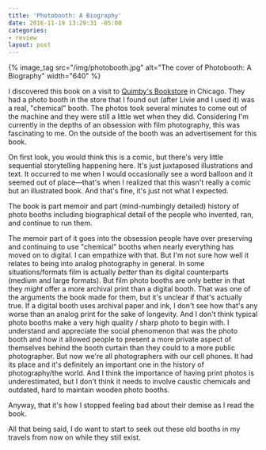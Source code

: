 ```yaml
---
title: 'Photobooth: A Biography'
date: 2016-11-19 13:29:31 -05:00
categories:
- review
layout: post
---
```


{% image_tag src="/img/photobooth.jpg" alt="The cover of Photobooth: A Biography" width="640" %}

I discovered this book on a visit to [Quimby's Bookstore](http://www.quimbys.com/) in Chicago. They had a photo booth in the store that I found out (after Livie and I used it) was a real, "chemical" booth. The photos took several minutes to come out of the machine and they were still a little wet when they did. Considering I'm currently in the depths of an obsession with film photography, this was fascinating to me. On the outside of the booth was an advertisement for this book.

On first look, you would think this is a comic, but there's very little sequential storytelling happening here. It's just juxtaposed illustrations and text. It occurred to me when I would occasionally see a word balloon and it seemed out of place—that's when I realized that this wasn't really a comic but an illustrated book. And that's fine, it's just not what I expected.

The book is part memoir and part (mind-numbingly detailed) history of photo booths including biographical detail of the people who invented, ran, and continue to run them.

The memoir part of it goes into the obsession people have over preserving and continuing to use "chemical" booths when nearly everything has moved on to digital. I can empathize with that. But I'm not sure how well it relates to being into analog photography in general. In some situations/formats film is actually *better* than its digital counterparts (medium and large formats). But film photo booths are only better in that they *might* offer a more archival print than a digital booth. That was one of the arguments the book made for them, but it's unclear if that's actually true. If a digital booth uses archival paper and ink, I don't see how that's any worse than an analog print for the sake of longevity. And I don't think typical photo booths make a very high quality / sharp photo to begin with. I understand and appreciate the social phenomenon that was the photo booth and how it allowed people to present a more private aspect of themselves behind the booth curtain than they could to a more public photographer. But now we're all photographers with our cell phones. It had its place and it's definitely an important one in the history of photography/the world. And I think the importance of having print photos is underestimated, but I don't think it needs to involve caustic chemicals and outdated, hard to maintain wooden photo booths.

Anyway, that it's how I stopped feeling bad about their demise as I read the book.

All that being said, I do want to start to seek out these old booths in my travels from now on while they still exist.
